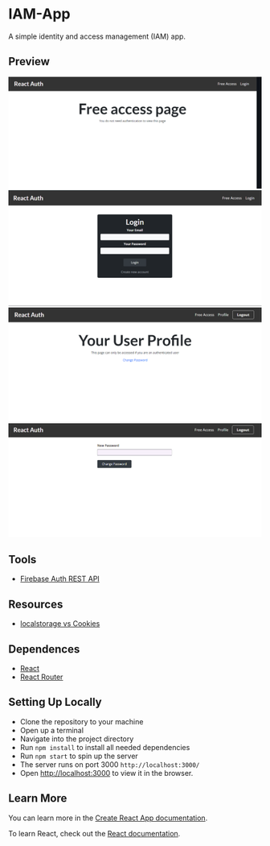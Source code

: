 # IAM-App

A simple identity and access management (IAM) app.

## Preview

<img src="./public/free-access.png" alt="Free access page preview">

<img src="./public/Auth-App-Preview.png" alt="Auth page preview">

<img src="./public/user-profile.png" alt="User profile page preview">

<img src="./public/change-password.png" alt="change password page preview">

## Tools

- [Firebase Auth REST API](https://firebase.google.com/docs/reference/rest/auth)

## Resources

- [localstorage vs Cookies](https://academind.com/tutorials/localstorage-vs-cookies-xss)

## Dependences

- [React](https://reactjs.org/docs/getting-started.html)
- [React Router](https://reactrouter.com/docs/en/v6/getting-started/installation)

## Setting Up Locally

- Clone the repository to your machine
- Open up a terminal
- Navigate into the project directory
- Run <code>npm install</code> to install all needed dependencies
- Run <code>npm start</code> to spin up the server
- The server runs on port 3000 <code>http://localhost:3000/</code>
- Open [http://localhost:3000](http://localhost:3000) to view it in the browser.

## Learn More

You can learn more in the [Create React App documentation](https://facebook.github.io/create-react-app/docs/getting-started).

To learn React, check out the [React documentation](https://reactjs.org/).

